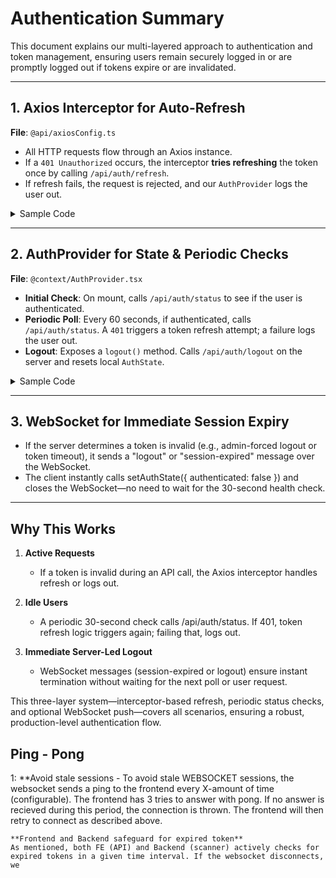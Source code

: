 # Authentication Summary

This document explains our multi-layered approach to authentication and token management, ensuring users remain securely logged in or are promptly logged out if tokens expire or are invalidated.

---

## 1. Axios Interceptor for Auto-Refresh

**File**: `@api/axiosConfig.ts`

- All HTTP requests flow through an Axios instance.
- If a `401 Unauthorized` occurs, the interceptor **tries refreshing** the token once by calling `/api/auth/refresh`.
- If refresh fails, the request is rejected, and our `AuthProvider` logs the user out.

<details>
<summary>Sample Code</summary>

~~~ts
import axios from "axios";

const axiosInstance = axios.create({
  baseURL: import.meta.env.MODE === "development"
    ? "http://localhost:5000"
    : import.meta.env.VITE_API_URL,
  withCredentials: true,
});

axiosInstance.interceptors.response.use(
  (response) => response,
  async (error) => {
    const originalRequest = error.config;

    // Prevent infinite loop if we're already refreshing
    if (originalRequest.url === "/api/auth/refresh") {
      return Promise.reject(error);
    }

    // If unauthorized and we haven't tried refresh yet:
    if (error.response?.status === 401 && !originalRequest._retry) {
      originalRequest._retry = true;
      try {
        // Attempt token refresh
        const refreshResponse = await axiosInstance.post("/api/auth/refresh");
        if (refreshResponse.data?.success) {
          // Retry the original request
          return axiosInstance(originalRequest);
        }
      } catch {
        // If refresh fails, just reject.
      }
    }

    return Promise.reject(error);
  }
);

export default axiosInstance;
~~~
</details>

---

## 2. AuthProvider for State & Periodic Checks

**File**: `@context/AuthProvider.tsx`

- **Initial Check**: On mount, calls `/api/auth/status` to see if the user is authenticated.
- **Periodic Poll**: Every 60 seconds, if authenticated, calls `/api/auth/status`. A `401` triggers a token refresh attempt; a failure logs the user out.
- **Logout**: Exposes a `logout()` method. Calls `/api/auth/logout` on the server and resets local `AuthState`.

<details>
<summary>Sample Code</summary>

~~~
import React, {
  createContext,
  useContext,
  useState,
  useEffect,
  useCallback,
  useRef,
} from "react";
import axiosInstance from "@api/axiosConfig";
import { isAxiosError } from "axios";
import type { AuthState, AuthContextType } from "../types/authTypes";

type Props = {
  children: React.ReactNode;
};

export const AuthContext = createContext<AuthContextType | null>(null);

export function useAuth(): AuthContextType {
  const context = useContext(AuthContext);
  if (!context) {
    throw new Error("useAuth must be used within an AuthProvider");
  }
  return context;
}

export const AuthProvider: React.FC<Props> = ({ children }) => {
  const [authState, setAuthState] = useState<AuthState & { isLoading: boolean }>({
    authenticated: false,
    isLoading: true,
  });

  // -------------- WEBSOCKET LOGIC --------------
  const wsRef = useRef<WebSocket | null>(null);

  // Close WebSocket
  const closeWebSocket = useCallback(() => {
    if (wsRef.current) {
      console.log("AuthProvider: Closing WebSocket...");
      wsRef.current.close();
      wsRef.current = null;
    }
  }, []);

  // Open WebSocket if authenticated
  const openWebSocket = useCallback(() => {
    const websocketUrl =
      import.meta.env.MODE === "development"
        ? "ws://localhost:5000/ws/auth"
        : "wss://ebudget.se/ws/auth";

    const connect = (attempt = 1) => {
      console.log(`AuthProvider: WS connect attempt ${attempt}...`);
      const socket = new WebSocket(websocketUrl);

      socket.onopen = () => {
        console.log("AuthProvider: WebSocket connected.");
        wsRef.current = socket;
      };

      socket.onmessage = (event) => {
        console.log("AuthProvider: WS message:", event.data);
        if (event.data === "logout" || event.data === "session-expired") {
          // Force local logout
          setAuthState({ authenticated: false, isLoading: false });
          closeWebSocket();
        }
      };

      socket.onclose = () => {
        console.log("AuthProvider: WebSocket closed.");
        wsRef.current = null;
        // Retry if still authenticated, up to 3 times
        if (authState.authenticated && attempt < 3) {
          setTimeout(() => connect(attempt + 1), 5000);
        }
      };

      socket.onerror = (err) => {
        console.error("AuthProvider: WebSocket error:", err);
      };
    };

    connect();
  }, [authState.authenticated, closeWebSocket]);

  // -------------- INITIAL AUTH STATUS CHECK --------------
  const fetchAuthStatus = useCallback(async () => {
    try {
      console.log("AuthProvider: Checking /api/auth/status");
      const response = await axiosInstance.get<AuthState>("/api/auth/status");
      console.log("AuthProvider: Status response:", response.data);

      setAuthState({ ...response.data, isLoading: false });

      if (response.data.authenticated && !wsRef.current) {
        openWebSocket();
      } else if (!response.data.authenticated) {
        closeWebSocket();
      }
    } catch (error) {
      // If 401 => user not authenticated
      if (isAxiosError(error) && error.response?.status === 401) {
        console.log("AuthProvider: user not authenticated");
      } else {
        console.error("AuthProvider: unexpected error:", error);
      }
      setAuthState({ authenticated: false, isLoading: false });
      closeWebSocket();
    }
  }, [closeWebSocket, openWebSocket]);

  // -------------- LOGOUT METHOD --------------
  const logout = useCallback(async () => {
    try {
      await axiosInstance.post("/api/auth/logout");
      console.log("AuthProvider: Logout successful.");
    } catch (error) {
      console.error("AuthProvider: Logout error:", error);
    }
    setAuthState({ authenticated: false, isLoading: false });
    closeWebSocket();
  }, [closeWebSocket]);

  // -------------- MOUNT & UNMOUNT --------------
  useEffect(() => {
    // 1) initial auth check
    fetchAuthStatus();

    // 2) cleanup
    return () => closeWebSocket();
  }, [fetchAuthStatus, closeWebSocket]);

  // -------------- PERIODIC HTTP HEALTH CHECK --------------
  useEffect(() => {
    let healthInterval: number | undefined;

    if (authState.authenticated) {
      healthInterval = window.setInterval(async () => {
        try {
          // Minimal endpoint to confirm token validity
          await axiosInstance.get("/api/auth/status");
        } catch (error) {
          console.error("AuthProvider: health check error:", error);
        }
      }, 30000); // 30 seconds
    }

    return () => {
      if (healthInterval) {
        clearInterval(healthInterval);
      }
    };
  }, [authState.authenticated]);

  // -------------- PROVIDE CONTEXT --------------
  return (
    <AuthContext.Provider
      value={{
        authenticated: authState.authenticated,
        email: authState.email,
        role: authState.role,
        refreshAuthStatus: fetchAuthStatus,
        logout,
        isLoading: authState.isLoading,
      }}
    >
      {authState.isLoading ? <div>Loading...</div> : children}
    </AuthContext.Provider>
  );
};
~~~
</details>

---

## 3. WebSocket for Immediate Session Expiry

- If the server determines a token is invalid (e.g., admin-forced logout or token timeout), it sends a "logout" or "session-expired" message over the WebSocket.
- The client instantly calls setAuthState({ authenticated: false }) and closes the WebSocket—no need to wait for the 30-second health check.

---

## Why This Works

1. **Active Requests**
   - If a token is invalid during an API call, the Axios interceptor handles refresh or logs out.

2. **Idle Users**
   - A periodic 30-second check calls /api/auth/status. If 401, token refresh logic triggers again; failing that, logs out.

3. **Immediate Server-Led Logout**
   - WebSocket messages (session-expired or logout) ensure instant termination without waiting for the next poll or user request.

This three-layer system—interceptor-based refresh, periodic status checks, and optional WebSocket push—covers all scenarios, ensuring a robust, production-level authentication flow.

## Ping - Pong

1: **Avoid stale sessions
	- To avoid stale WEBSOCKET sessions, the websocket sends a ping to the frontend every X-amount of time (configurable). The frontend has 3 tries to answer with pong. If no answer is recieved during this period, the connection is thrown. The frontend will then retry to connect as described above. 
	
	**Frontend and Backend safeguard for expired token**
	As mentioned, both FE (API) and Backend (scanner) actively checks for expired tokens in a given time interval. If the websocket disconnects, we 